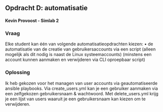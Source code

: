 ## Opdracht D: automatisatie
#### Kevin Provoost - Simlab 2

### Vraag
Elke student kan één van volgende automatisatieopdrachten kiezen:
•	de automatisatie van de creatie van gebruikersaccounts via een script (alleen mogelijk als dit nodig is naast de Linux systeemaccounts) (minstens een account kunnen aanmaken en verwijderen via CLI oproepbaar script)

### Oplossing
Ik heb gekozen voor het managen van user accounts via geautomatiseerde ansible playbooks.
Via create_users.yml kan je een gebruiker aanmaken via een zelfgekozen gebruikersnaam & wachtwoord.
Met delete_users.yml krijg je een lijst van users waaruit je een gebruikersnaam kan kiezen om te verwijderen.